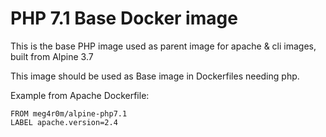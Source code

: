 # PHP 7.1 Base Docker image

This is the base PHP image used as parent image for apache & cli images, built from Alpine 3.7

This image should be used as Base image in Dockerfiles needing php.

Example from Apache Dockerfile: 


    FROM meg4r0m/alpine-php7.1
    LABEL apache.version=2.4